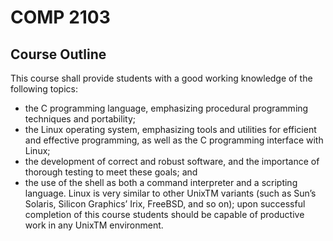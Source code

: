 # COMP 2103

## Course Outline
This course shall provide students with a good working knowledge of the following topics:
* the C programming language, emphasizing procedural programming techniques and portability;
* the Linux operating system, emphasizing tools and utilities for efficient and effective programming, as well as the C programming interface with Linux;
* the development of correct and robust software, and the importance of thorough testing to meet these goals; and
* the use of the shell as both a command interpreter and a scripting language.
Linux is very similar to other UnixTM variants (such as Sun’s Solaris, Silicon Graphics’ Irix, FreeBSD, and so on); upon successful completion of this course students should be capable of productive work in any UnixTM environment.
